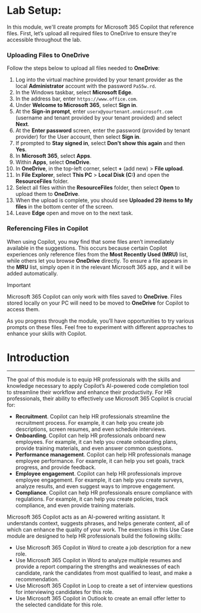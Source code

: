 # Lab Setup:

In this module, we'll create prompts for Microsoft 365 Copilot that reference files. First, let’s upload all required files to OneDrive to ensure they're accessible throughout the lab.


### Uploading Files to OneDrive

Follow the steps below to upload all files needed to **OneDrive**:

1. Log into the virtual machine provided by your tenant provider as the local **Administrator** account with the password `Pa55w.rd`.
2. In the Windows taskbar, select **Microsoft Edge**.
3. In the address bar, enter `https://www.office.com`.
4. Under **Welcome to Microsoft 365**, select **Sign in**.
5. At the **Sign-in prompt**, enter `userx@yourtenant.onmicrosoft.com` (username and tenant provided by your tenant provided) and select **Next**.
6. At the **Enter password** screen, enter the password (provided by tenant provider) for the User account, then select **Sign in**.
7. If prompted to **Stay signed in**, select **Don't show this again** and then **Yes**.
8. In **Microsoft 365**, select **Apps**.
9. Within **Apps**, select **OneDrive**.
10. In **OneDrive**, in the top-left corner, select **+** (add new) > **File upload**.
11. In **File Explorer**, select **This PC** > **Local Disk (C:)** and open the **ResourceFiles** folder.
12. Select all files within the **ResourceFiles** folder, then select **Open** to upload them to **OneDrive**.
13. When the upload is complete, you should see **Uploaded 29 items to My files** in the bottom center of the screen.
14. Leave **Edge** open and move on to the next task.

### Referencing Files in Copilot

When using Copilot, you may find that some files aren’t immediately available in the suggestions. This occurs because certain Copilot experiences only reference files from the **Most Recently Used (MRU)** list, while others let you browse **OneDrive** directly. To ensure a file appears in the **MRU** list, simply open it in the relevant Microsoft 365 app, and it will be added automatically.

> [!IMPORTANT]
> Microsoft 365 Copilot can only work with files saved to **OneDrive**. Files stored locally on your PC will need to be moved to **OneDrive** for Copilot to access them.

As you progress through the module, you’ll have opportunities to try various prompts on these files. Feel free to experiment with different approaches to enhance your skills with Copilot.

# Introduction
---
The goal of this module is to equip HR professionals with the skills and knowledge necessary to apply Copilot’s AI-powered code completion tool to streamline their workflow and enhance their productivity. For HR professionals, their ability to effectively use Microsoft 365 Copilot is crucial for:

 -  **Recruitment**. Copilot can help HR professionals streamline the recruitment process. For example, it can help you create job descriptions, screen resumes, and even schedule interviews.
 -  **Onboarding**. Copilot can help HR professionals onboard new employees. For example, it can help you create onboarding plans, provide training materials, and even answer common questions.
 -  **Performance management**. Copilot can help HR professionals manage employee performance. For example, it can help you set goals, track progress, and provide feedback.
 -  **Employee engagement**. Copilot can help HR professionals improve employee engagement. For example, it can help you create surveys, analyze results, and even suggest ways to improve engagement.
 -  **Compliance**. Copilot can help HR professionals ensure compliance with regulations. For example, it can help you create policies, track compliance, and even provide training materials.

Microsoft 365 Copilot acts as an AI-powered writing assistant. It understands context, suggests phrases, and helps generate content, all of which can enhance the quality of your work. The exercises in this Use Case module are designed to help HR professionals build the following skills:

 -  Use Microsoft 365 Copilot in Word to create a job description for a new role.
 -  Use Microsoft 365 Copilot in Word to analyze multiple resumes and provide a report comparing the strengths and weaknesses of each candidate, rank the candidates from most qualified to least, and make a recommendation.
 -  Use Microsoft 365 Copilot in Loop to create a set of interview questions for interviewing candidates for this role.
 -  Use Microsoft 365 Copilot in Outlook to create an email offer letter to the selected candidate for this role.
